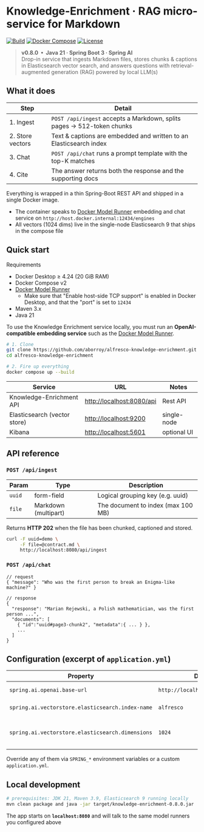 # Knowledge-Enrichment · RAG micro-service for Markdown  
[![Build](https://img.shields.io/badge/build-Maven_3.9+-blue?logo=apachemaven)](pom.xml)
[![Docker Compose](https://img.shields.io/badge/run-docker--compose-blue?logo=docker)](compose.yaml)
[![License](https://img.shields.io/github/license/aborroy/alfresco-knowledge-enrichment)](LICENSE)

> **v0.8.0 &nbsp;•&nbsp; Java 21 · Spring Boot 3 · Spring AI**  
> Drop-in service that ingests Markdown files, stores chunks & captions in Elasticsearch vector search, and answers questions with retrieval-augmented generation (RAG) powered by local LLM(s)

## What it does

| Step             | Detail                                                                  | 
|------------------|-------------------------------------------------------------------------|
| 1. Ingest        | `POST /api/ingest` accepts a Markdown, splits pages → 512-token chunks  |
| 2. Store vectors | Text & captions are embedded and written to an Elasticsearch index      |
| 3. Chat          | `POST /api/chat` runs a prompt template with the top-K matches          |
| 4. Cite          | The answer returns both the response and the supporting docs            |

Everything is wrapped in a thin Spring-Boot REST API and shipped in a single Docker image.

* The container speaks to [Docker Model Runner](https://docs.docker.com/model-runner/) embedding and chat service on `http://host.docker.internal:12434/engines` 
* All vectors (1024 dims) live in the single-node Elasticsearch 9 that ships in the compose file

## Quick start

Requirements

* Docker Desktop ≥ 4.24 (20 GiB RAM)
* Docker Compose v2
* [Docker Model Runner](https://docs.docker.com/model-runner/)
  - Make sure that "Enable host-side TCP support" is enabled in Docker Desktop, and that the "port" is set to `12434`
* Maven 3.x
* Java 21

To use the Knowledge Enrichment service locally, you must run an **OpenAI-compatible embedding service** such as the [Docker Model Runner](https://docs.docker.com/model-runner/). 


```bash
# 1. Clone
git clone https://github.com/aborroy/alfresco-knowledge-enrichment.git
cd alfresco-knowledge-enrichment

# 2. Fire up everything
docker compose up --build
````

| Service                      | URL                                                     | Notes        |
| ---------------------------- | ------------------------------------------------------- | ------------ |
| Knowledge-Enrichment API     | [http://localhost:8080/api](http://localhost:8080/api)  | Rest API     |
| Elasticsearch (vector store) | [http://localhost:9200](http://localhost:9200)          | single-node  |
| Kibana                       | [http://localhost:5601](http://localhost:5601)          | optional UI  |

## API reference

### `POST /api/ingest`

| Param  | Type                 | Description                             |
| ------ | -------------------- | --------------------------------------- |
| `uuid` | form-field           | Logical grouping key (e.g. uuid)        |
| `file` | Markdown (multipart) | The document to index (max 100 MB)      |

Returns **HTTP 202** when the file has been chunked, captioned and stored.

```bash
curl -F uuid=demo \
     -F file=@contract.md \
     http://localhost:8080/api/ingest
```

### `POST /api/chat`

```jsonc
// request
{ "message": "Who was the first person to break an Enigma-like machine?" }

// response
{
  "response": "Marian Rejewski, a Polish mathematician, was the first person ...",
  "documents": [
    { "id":"uuid#page3-chunk2", "metadata":{ ... } },
    ...
  ]
}
```

## Configuration (excerpt of `application.yml`)

| Property                                         | Default                          | Purpose                         |
| ------------------------------------------------ | -------------------------------- | ------------------------------- |
| `spring.ai.openai.base-url`                      | `http://localhost:12434/engines` | Embedding runner                |
| `spring.ai.vectorstore.elasticsearch.index-name` | `alfresco`                       | ES index for vectors            |
| `spring.ai.vectorstore.elasticsearch.dimensions` | `1024`                           | Must match your embedding model |

Override any of them via `SPRING_*` environment variables or a custom `application.yml`.

## Local development

```bash
# prerequisites: JDK 21, Maven 3.9, Elasticsearch 9 running locally
mvn clean package and java -jar target/knowledge-enrichment-0.8.0.jar
```

The app starts on **`localhost:8080`** and will talk to the same model runners you configured above
